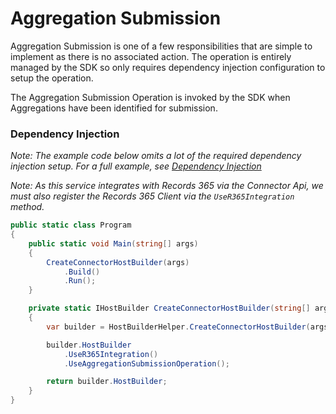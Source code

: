 # Aggregation Submission

Aggregation Submission is one of a few responsibilities that are simple to implement as there is no associated action.
The operation is entirely managed by the SDK so only requires dependency injection configuration to setup the operation.

The Aggregation Submission Operation is invoked by the SDK when Aggregations have been identified for submission.

### Dependency Injection

*Note: The example code below omits a lot of the required dependency injection setup.  For a full example, see [Dependency Injection](../dependency_injection.md)*

*Note: As this service integrates with Records 365 via the Connector Api, we must also register the Records 365 Client via the `UseR365Integration` method.*
```cs
public static class Program
{
    public static void Main(string[] args)
    {
        CreateConnectorHostBuilder(args)
            .Build()
            .Run();
    }

    private static IHostBuilder CreateConnectorHostBuilder(string[] args)
    {
        var builder = HostBuilderHelper.CreateConnectorHostBuilder(args);

        builder.HostBuilder
            .UseR365Integration()
            .UseAggregationSubmissionOperation();

        return builder.HostBuilder;
    }
}
```